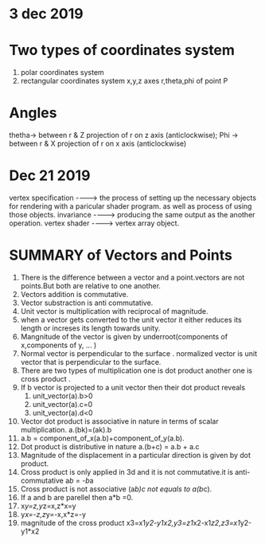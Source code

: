 3 dec 2019
==============

Two types of coordinates system
=================================
1) polar coordinates system
2) rectangular coordinates system
   x,y,z axes
   r,theta,phi of point P

Angles
=========
 thetha-> between r & Z projection of r on z axis (anticlockwise);
 Phi -> between r & X projection of r on x axis (anticlockwise)

Dec 21 2019
===============
vertex specification ----> the process of setting up the necessary objects for rendering with a paricular shader program. as well as process of using those objects.
invariance           ----> producing the same output as the another operation.
vertex shader        ----> vertex array object. 

SUMMARY of Vectors and Points
===============================
1) There is the difference between a vector and a point.vectors are not points.But both are relative to one another.
2) Vectors addition is commutative.
3) Vector substraction is anti commutative.
4) Unit vector is multiplication with reciprocal of magnitude.
5) when a vector gets converted to the unit vector it either reduces its length or increses its length towards unity.
6) Mangnitude of the vector is given by underroot(components of x,components of y, ... )
7) Normal vector is perpendicular to the surface . normalized vector is unit vector that is perpendicular to the surface. 
8) There are two types of multiplication one is dot product another one is cross product .
9) If b vector is projected to a unit vector then their dot product reveals 
    1) unit_vector(a).b>0
    2) unit_vector(a).c=0
    3) unit_vector(a).d<0
10) Vector dot product is associative in nature in terms of scalar multiplication.
                        a.(bk)=(ak).b
11) a.b = component_of_x(a.b)+component_of_y(a.b).
12) Dot product is distributive in nature a.(b+c) = a.b + a.c
13) Magnitude of the displacement in a particular direction is given by dot product.
14) Cross product is only applied in 3d and it is not commutative.it is anti-commutative a*b = -b*a
15) Cross product is not associative (a*b)*c not equals to a*(b*c).
16) If a and b are parellel then a*b =0.
17) x*y=z,y*z=x,z*x=y
18) y*x=-z,z*y=-x,x*z=-y
19) magnitude of the cross product x3=x1*y2-y1x2,y3=z1*x2-x1*z2,z3=x1*y2-y1*x2
